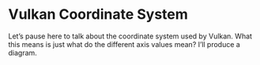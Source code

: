 # Vulkan Coordinate System

Let’s pause here to talk about the coordinate system used by Vulkan. What this means is just what do the different axis values mean? I’ll produce a diagram.
